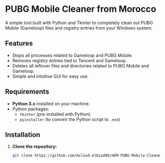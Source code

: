 #  PUBG Mobile Cleaner from Morocco

A simple tool built with Python and Tkinter to completely clean out PUBG Mobile (Gameloop) files and registry entries from your Windows system.

## Features

- Stops all processes related to Gameloop and PUBG Mobile.
- Removes registry entries tied to Tencent and Gameloop.
- Deletes all leftover files and directories related to PUBG Mobile and Gameloop.
- Simple and intuitive GUI for easy use.

## Requirements

- **Python 3.x** installed on your machine.
- Python packages:
  - `tkinter` (pre-installed with Python)
  - `pyinstaller` (to convert the Python script to `.exe`)

## Installation

1. **Clone the repository:**

   ```bash
   git clone https://github.com/miloud-elbiad88/HEM-PUBG-Mobile-Cleaner.git
